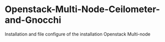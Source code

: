 # Openstack-Multi-Node-Ceilometer-and-Gnocchi
Installation and file configure of the installation Openstack Multi-node 
